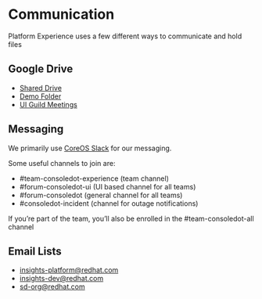 # Communication

Platform Experience uses a few different ways to communicate and hold files

## Google Drive

* [Shared Drive](https://drive.google.com/drive/u/0/folders/1rufYpwBIiXxbK-yJTRZfA_oNotU4Xkrr)
* [Demo Folder](https://drive.google.com/drive/u/0/folders/1J2YWgOjNHGvM_s2oJ0pVFtDAoaPm47Bs)
* [UI Guild Meetings](https://drive.google.com/drive/u/0/folders/1OWIU24zjpHO4QdhGyGq-v4g23q0BSMAG)

## Messaging

We primarily use [CoreOS Slack](coreos.slack.com) for our messaging.

Some useful channels to join are:

* #team-consoledot-experience (team channel)
* #forum-consoledot-ui (UI based channel for all teams)
* #forum-consoledot (general channel for all teams)
* #consoledot-incident (channel for outage notifications)

If you’re part of the team, you’ll also be enrolled in the #team-consoledot-all channel

## Email Lists

* insights-platform@redhat.com
* insights-dev@redhat.com
* sd-org@redhat.com
